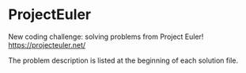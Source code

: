 ProjectEuler
============

New coding challenge: solving problems from Project Euler! https://projecteuler.net/

The problem description is listed at the beginning of each solution file.